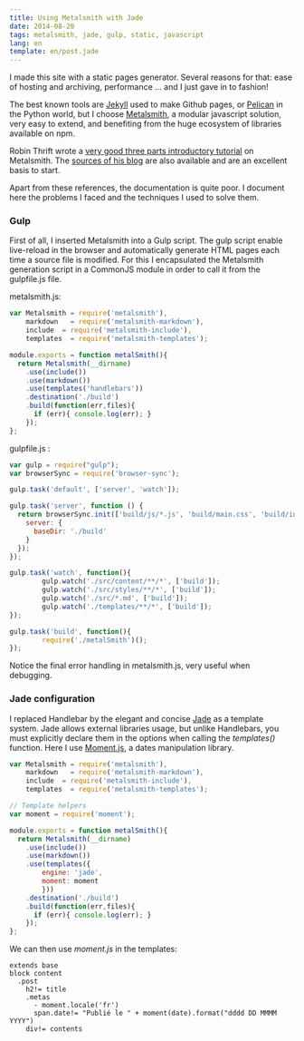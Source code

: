 ```yaml
---
title: Using Metalsmith with Jade
date: 2014-08-20
tags: metalsmith, jade, gulp, static, javascript
lang: en
template: en/post.jade
---
```


I made this site with a static pages generator. Several reasons for that: ease of hosting and archiving, performance ... and I just gave in to fashion!

The best known tools are [Jekyll](http://jekyllrb.com/) used to make Github pages, or [Pelican](http://blog.getpelican.com/) in the Python world, but I choose [Metalsmith](http://www.metalsmith.io/), a modular javascript solution, very easy to extend, and benefiting from the huge ecosystem of libraries available on npm.

Robin Thrift wrote a [very good three parts introductory tutorial](http://www.robinthrift.com/posts/metalsmith-part-1-setting-up-the-forge/) on  Metalsmith. The [sources of his blog](https://github.com/RobinThrift/RobinThrift.com) are also available and are an excellent basis to start.

Apart from these references, the documentation is quite poor. I document here the problems I faced and the techniques I used to solve them.

### Gulp

First of all, I inserted Metalsmith into a Gulp script. The gulp script enable live-reload in the browser and automatically generate HTML pages each time a source file is modified.
For this I encapsulated the Metalsmith generation script in a CommonJS module in order to call it from the gulpfile.js file.

metalsmith.js:
```javascript
var Metalsmith = require('metalsmith'),
    markdown   = require('metalsmith-markdown'),
    include  = require('metalsmith-include'),
    templates  = require('metalsmith-templates');

module.exports = function metalSmith(){
  return Metalsmith(__dirname)
    .use(include())
    .use(markdown())
    .use(templates('handlebars'))
    .destination('./build')
    .build(function(err,files){
      if (err){ console.log(err); }
    });
};
```
gulpfile.js : 
```javascript
var gulp = require("gulp");
var browserSync = require('browser-sync');

gulp.task('default', ['server', 'watch']);

gulp.task('server', function () {
  return browserSync.init(['build/js/*.js', 'build/main.css', 'build/index.html'], {
    server: {
      baseDir: './build'
    }
  });
});

gulp.task('watch', function(){
        gulp.watch('./src/content/**/*', ['build']);
        gulp.watch('./src/styles/**/*', ['build']);
        gulp.watch('./src/*.md', ['build']);
        gulp.watch('./templates/**/*', ['build']);
});

gulp.task('build', function(){
        require('./metalSmith')();
});
```

Notice the final error handling in metalsmith.js, very useful when debugging.

### Jade configuration

I replaced Handlebar by the elegant and concise [Jade](http://jade-lang.com) as a template system.
Jade allows external libraries usage, but unlike Handlebars, you must explicitly declare them in the options when calling the _templates()_ function. Here I use [Moment.js](http://momentjs.com/), a dates manipulation library.


```javascript
var Metalsmith = require('metalsmith'),
    markdown   = require('metalsmith-markdown'),
    include  = require('metalsmith-include'),
    templates  = require('metalsmith-templates');

// Template helpers
var moment = require('moment');

module.exports = function metalSmith(){
  return Metalsmith(__dirname)
    .use(include())
    .use(markdown())
    .use(templates({
        engine: 'jade',
        moment: moment
        }))
    .destination('./build')
    .build(function(err,files){
      if (err){ console.log(err); }
    });
};
```

We can then use _moment.js_ in the templates:
```jade
extends base
block content
  .post
    h2!= title
    .metas
      - moment.locale('fr')
      span.date!= "Publié le " + moment(date).format("dddd DD MMMM YYYY")
    div!= contents
```


